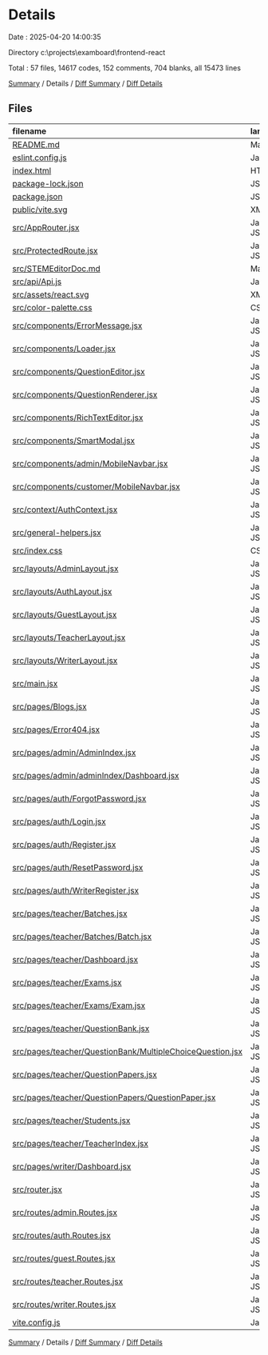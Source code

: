 # Details

Date : 2025-04-20 14:00:35

Directory c:\\projects\\examboard\\frontend-react

Total : 57 files,  14617 codes, 152 comments, 704 blanks, all 15473 lines

[Summary](results.md) / Details / [Diff Summary](diff.md) / [Diff Details](diff-details.md)

## Files
| filename | language | code | comment | blank | total |
| :--- | :--- | ---: | ---: | ---: | ---: |
| [README.md](/README.md) | Markdown | 21 | 0 | 13 | 34 |
| [eslint.config.js](/eslint.config.js) | JavaScript | 37 | 0 | 2 | 39 |
| [index.html](/index.html) | HTML | 17 | 0 | 1 | 18 |
| [package-lock.json](/package-lock.json) | JSON | 6,353 | 0 | 1 | 6,354 |
| [package.json](/package.json) | JSON | 61 | 0 | 1 | 62 |
| [public/vite.svg](/public/vite.svg) | XML | 1 | 0 | 1 | 2 |
| [src/AppRouter.jsx](/src/AppRouter.jsx) | JavaScript JSX | 7 | 0 | 3 | 10 |
| [src/ProtectedRoute.jsx](/src/ProtectedRoute.jsx) | JavaScript JSX | 23 | 0 | 6 | 29 |
| [src/STEMEditorDoc.md](/src/STEMEditorDoc.md) | Markdown | 28 | 0 | 22 | 50 |
| [src/api/Api.js](/src/api/Api.js) | JavaScript | 30 | 6 | 6 | 42 |
| [src/assets/react.svg](/src/assets/react.svg) | XML | 1 | 0 | 1 | 2 |
| [src/color-palette.css](/src/color-palette.css) | CSS | 23 | 0 | 3 | 26 |
| [src/components/ErrorMessage.jsx](/src/components/ErrorMessage.jsx) | JavaScript JSX | 6 | 1 | 2 | 9 |
| [src/components/Loader.jsx](/src/components/Loader.jsx) | JavaScript JSX | 23 | 0 | 4 | 27 |
| [src/components/QuestionEditor.jsx](/src/components/QuestionEditor.jsx) | JavaScript JSX | 887 | 44 | 61 | 992 |
| [src/components/QuestionRenderer.jsx](/src/components/QuestionRenderer.jsx) | JavaScript JSX | 29 | 1 | 8 | 38 |
| [src/components/RichTextEditor.jsx](/src/components/RichTextEditor.jsx) | JavaScript JSX | 887 | 44 | 61 | 992 |
| [src/components/SmartModal.jsx](/src/components/SmartModal.jsx) | JavaScript JSX | 150 | 2 | 13 | 165 |
| [src/components/admin/MobileNavbar.jsx](/src/components/admin/MobileNavbar.jsx) | JavaScript JSX | 92 | 0 | 7 | 99 |
| [src/components/customer/MobileNavbar.jsx](/src/components/customer/MobileNavbar.jsx) | JavaScript JSX | 96 | 0 | 7 | 103 |
| [src/context/AuthContext.jsx](/src/context/AuthContext.jsx) | JavaScript JSX | 132 | 5 | 22 | 159 |
| [src/general-helpers.jsx](/src/general-helpers.jsx) | JavaScript JSX | 41 | 0 | 11 | 52 |
| [src/index.css](/src/index.css) | CSS | 47 | 1 | 8 | 56 |
| [src/layouts/AdminLayout.jsx](/src/layouts/AdminLayout.jsx) | JavaScript JSX | 13 | 0 | 3 | 16 |
| [src/layouts/AuthLayout.jsx](/src/layouts/AuthLayout.jsx) | JavaScript JSX | 20 | 0 | 5 | 25 |
| [src/layouts/GuestLayout.jsx](/src/layouts/GuestLayout.jsx) | JavaScript JSX | 20 | 0 | 5 | 25 |
| [src/layouts/TeacherLayout.jsx](/src/layouts/TeacherLayout.jsx) | JavaScript JSX | 6 | 0 | 4 | 10 |
| [src/layouts/WriterLayout.jsx](/src/layouts/WriterLayout.jsx) | JavaScript JSX | 6 | 0 | 4 | 10 |
| [src/main.jsx](/src/main.jsx) | JavaScript JSX | 14 | 0 | 2 | 16 |
| [src/pages/Blogs.jsx](/src/pages/Blogs.jsx) | JavaScript JSX | 6 | 0 | 2 | 8 |
| [src/pages/Error404.jsx](/src/pages/Error404.jsx) | JavaScript JSX | 6 | 0 | 2 | 8 |
| [src/pages/admin/AdminIndex.jsx](/src/pages/admin/AdminIndex.jsx) | JavaScript JSX | 455 | 1 | 8 | 464 |
| [src/pages/admin/adminIndex/Dashboard.jsx](/src/pages/admin/adminIndex/Dashboard.jsx) | JavaScript JSX | 139 | 0 | 19 | 158 |
| [src/pages/auth/ForgotPassword.jsx](/src/pages/auth/ForgotPassword.jsx) | JavaScript JSX | 54 | 0 | 3 | 57 |
| [src/pages/auth/Login.jsx](/src/pages/auth/Login.jsx) | JavaScript JSX | 145 | 0 | 9 | 154 |
| [src/pages/auth/Register.jsx](/src/pages/auth/Register.jsx) | JavaScript JSX | 280 | 0 | 16 | 296 |
| [src/pages/auth/ResetPassword.jsx](/src/pages/auth/ResetPassword.jsx) | JavaScript JSX | 6 | 0 | 2 | 8 |
| [src/pages/auth/WriterRegister.jsx](/src/pages/auth/WriterRegister.jsx) | JavaScript JSX | 6 | 0 | 2 | 8 |
| [src/pages/teacher/Batches.jsx](/src/pages/teacher/Batches.jsx) | JavaScript JSX | 319 | 0 | 31 | 350 |
| [src/pages/teacher/Batches/Batch.jsx](/src/pages/teacher/Batches/Batch.jsx) | JavaScript JSX | 544 | 2 | 51 | 597 |
| [src/pages/teacher/Dashboard.jsx](/src/pages/teacher/Dashboard.jsx) | JavaScript JSX | 48 | 0 | 5 | 53 |
| [src/pages/teacher/Exams.jsx](/src/pages/teacher/Exams.jsx) | JavaScript JSX | 585 | 0 | 42 | 627 |
| [src/pages/teacher/Exams/Exam.jsx](/src/pages/teacher/Exams/Exam.jsx) | JavaScript JSX | 6 | 0 | 2 | 8 |
| [src/pages/teacher/QuestionBank.jsx](/src/pages/teacher/QuestionBank.jsx) | JavaScript JSX | 589 | 0 | 41 | 630 |
| [src/pages/teacher/QuestionBank/MultipleChoiceQuestion.jsx](/src/pages/teacher/QuestionBank/MultipleChoiceQuestion.jsx) | JavaScript JSX | 391 | 2 | 30 | 423 |
| [src/pages/teacher/QuestionPapers.jsx](/src/pages/teacher/QuestionPapers.jsx) | JavaScript JSX | 811 | 9 | 65 | 885 |
| [src/pages/teacher/QuestionPapers/QuestionPaper.jsx](/src/pages/teacher/QuestionPapers/QuestionPaper.jsx) | JavaScript JSX | 375 | 0 | 20 | 395 |
| [src/pages/teacher/Students.jsx](/src/pages/teacher/Students.jsx) | JavaScript JSX | 188 | 0 | 15 | 203 |
| [src/pages/teacher/TeacherIndex.jsx](/src/pages/teacher/TeacherIndex.jsx) | JavaScript JSX | 356 | 14 | 8 | 378 |
| [src/pages/writer/Dashboard.jsx](/src/pages/writer/Dashboard.jsx) | JavaScript JSX | 6 | 0 | 2 | 8 |
| [src/router.jsx](/src/router.jsx) | JavaScript JSX | 18 | 5 | 8 | 31 |
| [src/routes/admin.Routes.jsx](/src/routes/admin.Routes.jsx) | JavaScript JSX | 28 | 1 | 7 | 36 |
| [src/routes/auth.Routes.jsx](/src/routes/auth.Routes.jsx) | JavaScript JSX | 34 | 1 | 5 | 40 |
| [src/routes/guest.Routes.jsx](/src/routes/guest.Routes.jsx) | JavaScript JSX | 16 | 6 | 4 | 26 |
| [src/routes/teacher.Routes.jsx](/src/routes/teacher.Routes.jsx) | JavaScript JSX | 87 | 5 | 9 | 101 |
| [src/routes/writer.Routes.jsx](/src/routes/writer.Routes.jsx) | JavaScript JSX | 26 | 1 | 6 | 33 |
| [vite.config.js](/vite.config.js) | JavaScript | 22 | 1 | 3 | 26 |

[Summary](results.md) / Details / [Diff Summary](diff.md) / [Diff Details](diff-details.md)